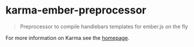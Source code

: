 # karma-ember-preprocessor

> Preprocessor to compile handlebars templates for ember.js on the fly

For more information on Karma see the [homepage].


[homepage]: http://karma-runner.github.com

